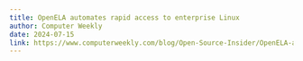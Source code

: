 ```yaml
---
title: OpenELA automates rapid access to enterprise Linux 
author: Computer Weekly
date: 2024-07-15
link: https://www.computerweekly.com/blog/Open-Source-Insider/OpenELA-automates-rapid-access-to-enterprise-Linux
---
```


